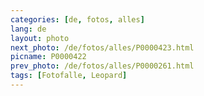```yaml
---
categories: [de, fotos, alles]
lang: de
layout: photo
next_photo: /de/fotos/alles/P0000423.html
picname: P0000422
prev_photo: /de/fotos/alles/P0000261.html
tags: [Fotofalle, Leopard]
---
```

